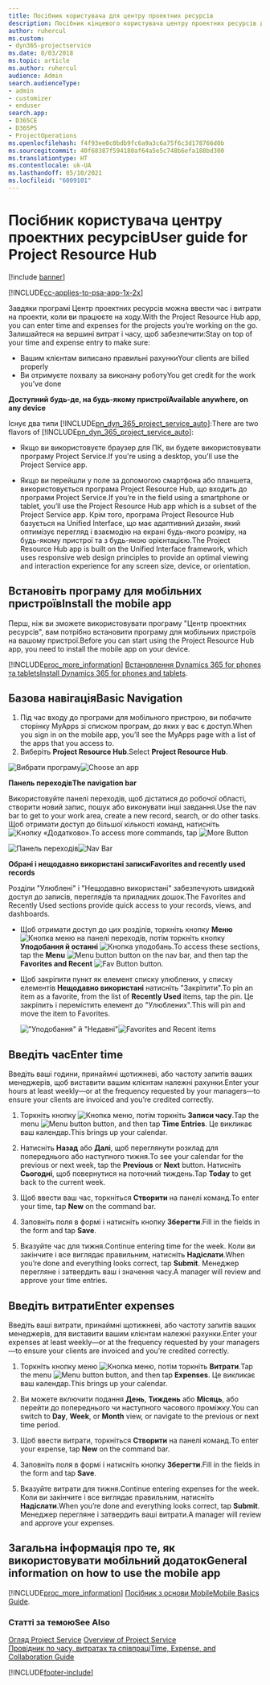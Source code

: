```yaml
---
title: Посібник користувача для центру проектних ресурсів
description: Посібник кінцевого користувача центру проектних ресурсів для Project Service
author: ruhercul
ms.custom:
- dyn365-projectservice
ms.date: 8/03/2018
ms.topic: article
ms.author: ruhercul
audience: Admin
search.audienceType:
- admin
- customizer
- enduser
search.app:
- D365CE
- D365PS
- ProjectOperations
ms.openlocfilehash: f4f93ee0c0bdb9fc6a9a3c6a75f6c3d178766d0b
ms.sourcegitcommit: 40f68387f594180af64a5e5c748b6efa188bd300
ms.translationtype: HT
ms.contentlocale: uk-UA
ms.lasthandoff: 05/10/2021
ms.locfileid: "6009101"
---
```

# <a name="user-guide-for-project-resource-hub"></a><span data-ttu-id="d7a5b-103">Посібник користувача центру проектних ресурсів</span><span class="sxs-lookup"><span data-stu-id="d7a5b-103">User guide for Project Resource Hub</span></span>

[!include [banner](../includes/psa-now-project-operations.md)]

[!INCLUDE[cc-applies-to-psa-app-1x-2x](../includes/cc-applies-to-psa-app-1x-2x.md)]

<span data-ttu-id="d7a5b-104">Завдяки програмі Центр проектних ресурсів можна ввести час і витрати на проекти, коли ви працюєте на ходу.</span><span class="sxs-lookup"><span data-stu-id="d7a5b-104">With the Project Resource Hub app, you can enter time and expenses for the projects you’re working on the go.</span></span> <span data-ttu-id="d7a5b-105">Залишайтеся на вершині витрат і часу, щоб забезпечити:</span><span class="sxs-lookup"><span data-stu-id="d7a5b-105">Stay on top of your time and expense entry to make sure:</span></span>

- <span data-ttu-id="d7a5b-106">Вашим клієнтам виписано правильні рахунки</span><span class="sxs-lookup"><span data-stu-id="d7a5b-106">Your clients are billed properly</span></span>
- <span data-ttu-id="d7a5b-107">Ви отримуєте похвалу за виконану роботу</span><span class="sxs-lookup"><span data-stu-id="d7a5b-107">You get credit for the work you’ve done</span></span>

<span data-ttu-id="d7a5b-108">**Доступний будь-де, на будь-якому пристрої**</span><span class="sxs-lookup"><span data-stu-id="d7a5b-108">**Available anywhere, on any device**</span></span>

<span data-ttu-id="d7a5b-109">Існує два типи [!INCLUDE[pn_dyn_365_project_service_auto](../includes/pn-dyn-365-project-service-auto.md)]:</span><span class="sxs-lookup"><span data-stu-id="d7a5b-109">There are two flavors of [!INCLUDE[pn_dyn_365_project_service_auto](../includes/pn-dyn-365-project-service-auto.md)]:</span></span> 

- <span data-ttu-id="d7a5b-110">Якщо ви використовуєте браузер для ПК, ви будете використовувати програму Project Service.</span><span class="sxs-lookup"><span data-stu-id="d7a5b-110">If you're using a desktop, you'll use the Project Service app.</span></span> 

- <span data-ttu-id="d7a5b-111">Якщо ви перейшли у поле за допомогою смартфона або планшета, використовується програма Project Resource Hub, що входить до програми Project Service.</span><span class="sxs-lookup"><span data-stu-id="d7a5b-111">If you’re in the field using a smartphone or tablet, you’ll use the Project Resource Hub app which is a subset of the Project Service  app.</span></span> <span data-ttu-id="d7a5b-112">Крім того, програма Project Resource Hub базується на Unified Interface, що має адаптивний дизайн, який оптимізує перегляд і взаємодію на екрані будь-якого розміру, на будь-якому пристрої та з будь-якою орієнтацією.</span><span class="sxs-lookup"><span data-stu-id="d7a5b-112">The Project Resource Hub app is built on the Unified Interface framework, which uses responsive web design principles to provide an optimal viewing and interaction experience for any screen size, device, or orientation.</span></span> 


## <a name="install-the-mobile-app"></a><span data-ttu-id="d7a5b-113">Встановіть програму для мобільних пристроїв</span><span class="sxs-lookup"><span data-stu-id="d7a5b-113">Install the mobile app</span></span>
<span data-ttu-id="d7a5b-114">Перш, ніж ви зможете використовувати програму "Центр проектних ресурсів", вам потрібно встановити програму для мобільних пристроїв на вашому пристрої.</span><span class="sxs-lookup"><span data-stu-id="d7a5b-114">Before you can start using the Project Resource Hub app, you need to install the mobile app on your device.</span></span> 

[!INCLUDE[proc_more_information](../includes/proc-more-information.md)] <span data-ttu-id="d7a5b-115">[Встановлення Dynamics 365 for phones та tablets](/dynamics365/mobile-app/install-dynamics-365-for-phones-and-tablets)</span><span class="sxs-lookup"><span data-stu-id="d7a5b-115">[Install Dynamics 365 for phones and tablets](/dynamics365/mobile-app/install-dynamics-365-for-phones-and-tablets).</span></span>

## <a name="basic-navigation"></a><span data-ttu-id="d7a5b-116">Базова навігація</span><span class="sxs-lookup"><span data-stu-id="d7a5b-116">Basic Navigation</span></span>
1.  <span data-ttu-id="d7a5b-117">Під час входу до програми для мобільного пристрою, ви побачите сторінку MyApps зі списком програм, до яких у вас є доступ.</span><span class="sxs-lookup"><span data-stu-id="d7a5b-117">When you sign in on the mobile app, you’ll see the MyApps page with a list of the apps that you access to.</span></span> 
2.  <span data-ttu-id="d7a5b-118">Виберіть **Project Resource Hub**.</span><span class="sxs-lookup"><span data-stu-id="d7a5b-118">Select **Project Resource Hub**.</span></span>

<span data-ttu-id="d7a5b-119">![Вибрати програму](media/chooseApp_1.png "Вибрати програму")</span><span class="sxs-lookup"><span data-stu-id="d7a5b-119">![Choose an app](media/chooseApp_1.png "Choose an app")</span></span>

<span data-ttu-id="d7a5b-120">**Панель переходів**</span><span class="sxs-lookup"><span data-stu-id="d7a5b-120">**The navigation bar**</span></span>

<span data-ttu-id="d7a5b-121">Використовуйте панелі переходів, щоб дістатися до робочої області, створити новий запис, пошук або виконувати інші завдання.</span><span class="sxs-lookup"><span data-stu-id="d7a5b-121">Use the nav bar to get to your work area, create a new record, search, or do other tasks.</span></span> <span data-ttu-id="d7a5b-122">Щоб отримати доступ до більшої кількості команд, натисніть ![Кнопку «Додатково»](media/MoreButton.png "Кнопка «Додатково»").</span><span class="sxs-lookup"><span data-stu-id="d7a5b-122">To access more commands, tap ![More Button](media/MoreButton.png "More Button")</span></span>

<span data-ttu-id="d7a5b-123">![Панель переходів](media/NavBar_2.png "Панель переходів")</span><span class="sxs-lookup"><span data-stu-id="d7a5b-123">![Nav Bar](media/NavBar_2.png "Nav Bar")</span></span>

<span data-ttu-id="d7a5b-124">**Обрані і нещодавно використані записи**</span><span class="sxs-lookup"><span data-stu-id="d7a5b-124">**Favorites and recently used records**</span></span>

<span data-ttu-id="d7a5b-125">Розділи "Улюблені" і "Нещодавно використані" забезпечують швидкий доступ до записів, переглядів та приладних дошок.</span><span class="sxs-lookup"><span data-stu-id="d7a5b-125">The Favorites and Recently Used sections provide quick access to your records, views, and dashboards.</span></span> 

- <span data-ttu-id="d7a5b-126">Щоб отримати доступ до цих розділів, торкніть кнопку **Меню** ![Кнопка меню](media/MenuButton.png "Кнопка меню") на панелі переходів, потім торкніть кнопку **Уподобання й останні** ![Кнопка уподобань](media/FavButton.png "Кнопка вподобань").</span><span class="sxs-lookup"><span data-stu-id="d7a5b-126">To access these sections, tap the **Menu** ![Menu button](media/MenuButton.png "Menu button") button on the nav bar, and then tap the **Favorites and Recent** ![Fav Button](media/FavButton.png "Fav Button") button.</span></span>

- <span data-ttu-id="d7a5b-127">Щоб закріпити пункт як елемент списку улюблених, у списку елементів **Нещодавно використані** натисніть "Закріпити".</span><span class="sxs-lookup"><span data-stu-id="d7a5b-127">To pin an item as a favorite, from the list of **Recently Used** items, tap the pin.</span></span> <span data-ttu-id="d7a5b-128">Це закріпить і перемістить елемент до "Улюблених".</span><span class="sxs-lookup"><span data-stu-id="d7a5b-128">This will pin and move the item to Favorites.</span></span>

  <span data-ttu-id="d7a5b-129">!["Уподобання" й "Недавні"](media/Favs_3.png "&quot;Уподобання&quot; й &quot;Недавні&quot;")</span><span class="sxs-lookup"><span data-stu-id="d7a5b-129">![Favorites and Recent items](media/Favs_3.png "Favorites and Recent items")</span></span>
 
## <a name="enter-time"></a><span data-ttu-id="d7a5b-130">Введіть час</span><span class="sxs-lookup"><span data-stu-id="d7a5b-130">Enter time</span></span>
<span data-ttu-id="d7a5b-131">Введіть ваші години, принаймні щотижневі, або частоту запитів ваших менеджерів, щоб виставити вашим клієнтам належні рахунки.</span><span class="sxs-lookup"><span data-stu-id="d7a5b-131">Enter your hours at least weekly—or at the frequency requested by your managers—to ensure your clients are invoiced and you’re credited correctly.</span></span>

1. <span data-ttu-id="d7a5b-132">Торкніть кнопку ![Кнопка меню](media/MenuButton.png "Кнопка меню"), потім торкніть **Записи часу**.</span><span class="sxs-lookup"><span data-stu-id="d7a5b-132">Tap the menu ![Menu button](media/MenuButton.png "Menu button") button, and then tap **Time Entries**.</span></span> <span data-ttu-id="d7a5b-133">Це викликає ваш календар.</span><span class="sxs-lookup"><span data-stu-id="d7a5b-133">This brings up your calendar.</span></span>

2. <span data-ttu-id="d7a5b-134">Натисніть **Назад** або **Далі**, щоб переглянути розклад для попереднього або наступного тижня.</span><span class="sxs-lookup"><span data-stu-id="d7a5b-134">To see your calendar for the previous or next week, tap the **Previous** or **Next** button.</span></span> <span data-ttu-id="d7a5b-135">Натисніть **Сьогодні**, щоб повернутися на поточний тиждень.</span><span class="sxs-lookup"><span data-stu-id="d7a5b-135">Tap **Today** to get back to the current week.</span></span>

3. <span data-ttu-id="d7a5b-136">Щоб ввести ваш час, торкніться **Створити** на панелі команд.</span><span class="sxs-lookup"><span data-stu-id="d7a5b-136">To enter your time, tap **New** on the command bar.</span></span> 

4. <span data-ttu-id="d7a5b-137">Заповніть поля в формі і натисніть кнопку **Зберегти**.</span><span class="sxs-lookup"><span data-stu-id="d7a5b-137">Fill in the fields in the form and tap **Save**.</span></span>

5. <span data-ttu-id="d7a5b-138">Вказуйте час для тижня.</span><span class="sxs-lookup"><span data-stu-id="d7a5b-138">Continue entering time for the week.</span></span> <span data-ttu-id="d7a5b-139">Коли ви закінчите і все виглядає правильним, натисніть **Надіслати**.</span><span class="sxs-lookup"><span data-stu-id="d7a5b-139">When you’re done and everything looks correct, tap **Submit**.</span></span> <span data-ttu-id="d7a5b-140">Менеджер перегляне і затвердить ваш і значення часу.</span><span class="sxs-lookup"><span data-stu-id="d7a5b-140">A manager will review and approve your time entries.</span></span>

## <a name="enter-expenses"></a><span data-ttu-id="d7a5b-141">Введіть витрати</span><span class="sxs-lookup"><span data-stu-id="d7a5b-141">Enter expenses</span></span> 
<span data-ttu-id="d7a5b-142">Введіть ваші витрати, принаймні щотижневі, або частоту запитів ваших менеджерів, для виставити вашим клієнтам належні рахунки.</span><span class="sxs-lookup"><span data-stu-id="d7a5b-142">Enter your expenses at least weekly—or at the frequency requested by your managers—to ensure your clients are invoiced and you’re credited correctly.</span></span>

1. <span data-ttu-id="d7a5b-143">Торкніть кнопку меню ![Кнопка меню](media/MenuButton.png "Кнопка меню"), потім торкніть **Витрати**.</span><span class="sxs-lookup"><span data-stu-id="d7a5b-143">Tap the menu ![Menu button](media/MenuButton.png "Menu button") button, and then tap **Expenses**.</span></span> <span data-ttu-id="d7a5b-144">Це викликає ваш календар.</span><span class="sxs-lookup"><span data-stu-id="d7a5b-144">This brings up your calendar.</span></span>

2. <span data-ttu-id="d7a5b-145">Ви можете включити подання **День**, **Тиждень** або **Місяць**, або перейти до попереднього чи наступного часового проміжку.</span><span class="sxs-lookup"><span data-stu-id="d7a5b-145">You can switch to **Day**, **Week**, or **Month** view, or navigate to the previous or next time period.</span></span> 

3. <span data-ttu-id="d7a5b-146">Щоб ввести витрати, торкніться **Створити** на панелі команд.</span><span class="sxs-lookup"><span data-stu-id="d7a5b-146">To enter your expense, tap **New** on the command bar.</span></span> 

4. <span data-ttu-id="d7a5b-147">Заповніть поля в формі і натисніть кнопку **Зберегти**.</span><span class="sxs-lookup"><span data-stu-id="d7a5b-147">Fill in the fields in the form and tap **Save**.</span></span>

5. <span data-ttu-id="d7a5b-148">Вказуйте витрати для тижня.</span><span class="sxs-lookup"><span data-stu-id="d7a5b-148">Continue entering expenses for the week.</span></span> <span data-ttu-id="d7a5b-149">Коли ви закінчите і все виглядає правильним, натисніть **Надіслати**.</span><span class="sxs-lookup"><span data-stu-id="d7a5b-149">When you’re done and everything looks correct, tap **Submit**.</span></span> <span data-ttu-id="d7a5b-150">Менеджер перегляне і затвердить ваші витрати.</span><span class="sxs-lookup"><span data-stu-id="d7a5b-150">A manager will review and approve your expenses.</span></span>

## <a name="general-information-on-how-to-use-the-mobile-app"></a><span data-ttu-id="d7a5b-151">Загальна інформація про те, як використовувати мобільний додаток</span><span class="sxs-lookup"><span data-stu-id="d7a5b-151">General information on how to use the mobile app</span></span> 
[!INCLUDE[proc_more_information](../includes/proc-more-information.md)] <span data-ttu-id="d7a5b-152">[Посібник з основи Mobile](/dynamics365/mobile-app/dynamics-365-phones-tablets-users-guide)</span><span class="sxs-lookup"><span data-stu-id="d7a5b-152">[Mobile Basics Guide](/dynamics365/mobile-app/dynamics-365-phones-tablets-users-guide).</span></span>

### <a name="see-also"></a><span data-ttu-id="d7a5b-153">Статті за темою</span><span class="sxs-lookup"><span data-stu-id="d7a5b-153">See Also</span></span>  
 <span data-ttu-id="d7a5b-154">[Огляд Project Service](../psa/overview.md) </span><span class="sxs-lookup"><span data-stu-id="d7a5b-154">[Overview of Project Service](../psa/overview.md) </span></span>  
 [<span data-ttu-id="d7a5b-155">Провідник по часу, витратах та співпраці</span><span class="sxs-lookup"><span data-stu-id="d7a5b-155">Time, Expense, and Collaboration Guide</span></span>](../psa/time-expense-collaboration-guide.md)   
 


[!INCLUDE[footer-include](../includes/footer-banner.md)]